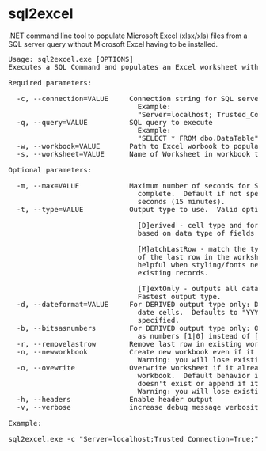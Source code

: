 # sql2excel
.NET command line tool to populate Microsoft Excel (xlsx/xls) files from a SQL server query without Microsoft Excel having to be installed.

<pre>
Usage: sql2excel.exe [OPTIONS]
Executes a SQL Command and populates an Excel worksheet with the result set.

Required parameters:

  -c, --connection=VALUE     Connection string for SQL server
                               Example:
                               "Server=localhost; Trusted_Connection = True;"
  -q, --query=VALUE          SQL query to execute
                               Example:
                               "SELECT * FROM dbo.DataTable"
  -w, --workbook=VALUE       Path to Excel worbook to populate
  -s, --worksheet=VALUE      Name of Worksheet in workbook to insert data into

Optional parameters:

  -m, --max=VALUE            Maximum number of seconds for SQL query to
                               complete.  Default if not specified is 900
                               seconds (15 minutes).
  -t, --type=VALUE           Output type to use.  Valid options D, M, or T.

                               [D]erived - cell type and formatting determined
                               based on data type of fields in result set

                               [M]atchLastRow - match the type and formatting
                               of the last row in the worksheet.  This is
                               helpful when styling/fonts need to match
                               existing records.

                               [T]extOnly - outputs all data as Text cells.
                               Fastest output type.
  -d, --dateformat=VALUE     For DERIVED output type only: Date format for
                               date cells.  Defaults to "YYYY-MM-DD" if not
                               specified.
  -b, --bitsasnumbers        For DERIVED output type only: Output BIT fields
                               as numbers [1|0] instead of [TRUE|FALSE]
  -r, --removelastrow        Remove last row in existing worksheet
  -n, --newworkbook          Create new workbook even if it already exists.
                               Warning: you will lose existing data.
  -o, --ovewrite             Overwrite worksheet if it already exists in the
                               workbook.  Default behavior is to create if
                               doesn't exist or append if it does.
                               Warning: you will lose existing data.
  -h, --headers              Enable header output
  -v, --verbose              increase debug message verbosity

Example:

sql2excel.exe -c "Server=localhost;Trusted_Connection=True;" -q "SELECT * FROM dbo.DataTable" -w "C:\Temp\MyWorkbook.xlsx" -s "Sheet1"
</pre>
